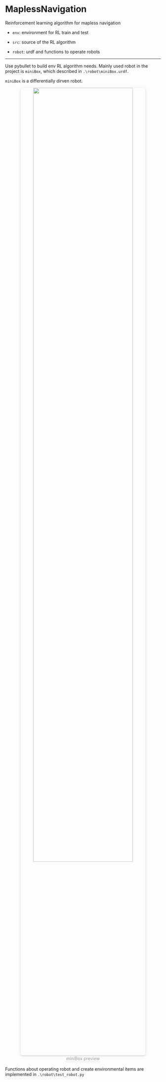 # MaplessNavigation

Reinforcement learning algorithm for mapless navigation

- `env`: environment for RL train and test

- `src`: source of the RL algorithm

- `robot`: urdf and functions to operate robots   

---

Use pybullet to build env RL algorithm needs. Mainly used robot in the project is `miniBox`, which described in `.\robot\miniBox.urdf`.

`miniBox` is a differentially dirven robot.

<center>
    <img style="border-radius: 0.3125em;
    box-shadow: 0 2px 4px 0 rgba(34,36,38,.12),0 2px 10px 0 rgba(34,36,38,.08);" 
    src="https://i.loli.net/2021/02/10/HjoJK87T52YMOxa.png" width = "80%" alt=""/>
    <br>
    <div style="color:orange; border-bottom: 1px solid #d9d9d9;
    display: inline-block;
    color: #999;
    padding: 2px;">
      miniBox preview
  	</div>
</center>

Functions about operating robot and create environmental items are implemented in `.\robot\test_robot.py`
